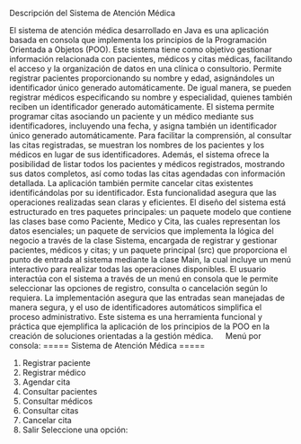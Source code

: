 Descripción del Sistema de Atención Médica

El sistema de atención médica desarrollado en Java es una aplicación basada en consola que implementa los principios de la Programación Orientada a Objetos (POO). Este sistema tiene como objetivo gestionar información relacionada con pacientes, médicos y citas médicas, facilitando el acceso y la organización de datos en una clínica o consultorio. Permite registrar pacientes proporcionando su nombre y edad, asignándoles un identificador único generado automáticamente. De igual manera, se pueden registrar médicos especificando su nombre y especialidad, quienes también reciben un identificador generado automáticamente.
El sistema permite programar citas asociando un paciente y un médico mediante sus identificadores, incluyendo una fecha, y asigna también un identificador único generado automáticamente. Para facilitar la comprensión, al consultar las citas registradas, se muestran los nombres de los pacientes y los médicos en lugar de sus identificadores. Además, el sistema ofrece la posibilidad de listar todos los pacientes y médicos registrados, mostrando sus datos completos, así como todas las citas agendadas con información detallada.
La aplicación también permite cancelar citas existentes identificándolas por su identificador. Esta funcionalidad asegura que las operaciones realizadas sean claras y eficientes. El diseño del sistema está estructurado en tres paquetes principales: un paquete modelo que contiene las clases base como Paciente, Medico y Cita, las cuales representan los datos esenciales; un paquete de servicios que implementa la lógica del negocio a través de la clase Sistema, encargada de registrar y gestionar pacientes, médicos y citas; y un paquete principal (src) que proporciona el punto de entrada al sistema mediante la clase Main, la cual incluye un menú interactivo para realizar todas las operaciones disponibles.
El usuario interactúa con el sistema a través de un menú en consola que le permite seleccionar las opciones de registro, consulta o cancelación según lo requiera. La implementación asegura que las entradas sean manejadas de manera segura, y el uso de identificadores automáticos simplifica el proceso administrativo. Este sistema es una herramienta funcional y práctica que ejemplifica la aplicación de los principios de la POO en la creación de soluciones orientadas a la gestión médica.
 
Menú por consola:
===== Sistema de Atención Médica ===== 
1. Registrar paciente 
2. Registrar médico 
3. Agendar cita 
4. Consultar pacientes 
5. Consultar médicos 
6. Consultar citas 
7. Cancelar cita 
8. Salir 
Seleccione una opción:


